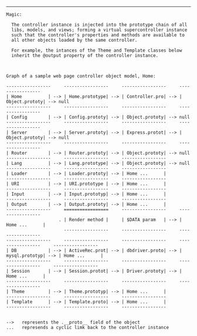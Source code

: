    ------------------------------------------------------------------------

    Magic:

      The controller instance is injected into the prototype chain of all
      libs, models, and views; forming a virtual supercontroller instance
      such that the controller's properties and methods are available to
      all other objects loaded by the same controller.

      For example, the intances of the Theme and Template classes below
      inherit the @output property of the controller instance.



    Graph of a sample web page controller object model, Home:
 
    -----------------     -----------------     -----------------     -----------------
    | Home          | --> | Home.prototype| --> | Controller.pro| --> | Object.prototy| --> null
    -----------------     -----------------     -----------------     -----------------
    | Config        | --> | Config.prototy| --> | Object.prototy| --> null
    -----------------     -----------------     -----------------     -----------------
    | Server        | --> | Server.prototy| --> | Express.protot| --> | Object.prototy| --> null
    -----------------     -----------------     -----------------     -----------------
    | Router        | --> | Router.prototy| --> | Object.prototy| --> null
    -----------------     -----------------     -----------------
    | Lang          | --> | Lang.prototype| --> | Object.prototy| --> null
    -----------------     -----------------     -----------------
    | Loader        | --> | Loader.prototy| --> | Home ...      |
    -----------------     -----------------     -----------------
    | URI           | --> | URI.prototype | --> | Home ...      |
    -----------------     -----------------     -----------------
    | Input         | --> | Input.prototyp| --> | Home ...      |
    -----------------     -----------------     -----------------
    | Output        | --> | Output.prototy| --> | Home ...      |
    -----------------     =================     -----------------     -----------------
                        . | Render method |     | $DATA param   | --> | Home ...      |
                          -----------------     -----------------     -----------------
    -----------------     -----------------     -----------------     -----------------     -----------------
    | DB            | --> | ActiveRec.prot| --> | dbdriver.proto| --> | mysql.prototyp| --> | Home ...      |
    -----------------     -----------------     -----------------     -----------------     -----------------
    | Session       | --> | Session.protot| --> | Driver.prototy| --> | Home ...      |
    -----------------     -----------------     -----------------     -----------------
    | Theme         | --> | Theme.prototyp| --> | Home ...      |
    -----------------     -----------------     -----------------
    | Template      | --> | Template.proto| --> | Home ...      |
    -----------------     -----------------     -----------------
 
 
    -->   represents the .__proto__ field of the object
    ...   represends a cyclic limk back to the controller instance
 
